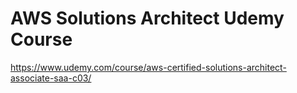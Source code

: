 # AWS Solutions Architect Udemy Course

https://www.udemy.com/course/aws-certified-solutions-architect-associate-saa-c03/  

